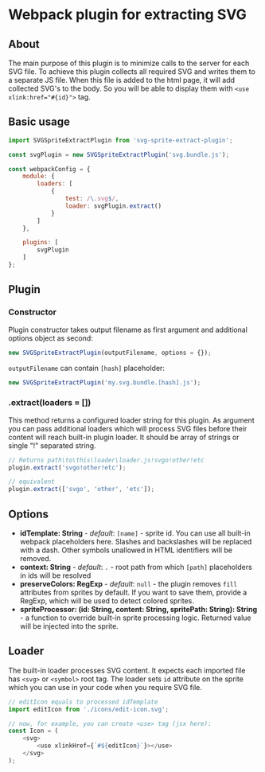 # Webpack plugin for extracting SVG

## About

The main purpose of this plugin is to minimize calls to the server for each SVG file.
To achieve this plugin collects all required SVG and writes them to a separate JS file.
When this file is added to the html page, it will add collected SVG's to the body.
So you will be able to display them with `<use xlink:href="#{id}">` tag.

## Basic usage

```js
import SVGSpriteExtractPlugin from 'svg-sprite-extract-plugin';

const svgPlugin = new SVGSpriteExtractPlugin('svg.bundle.js');

const webpackConfig = {
    module: {
        loaders: [
            {
                test: /\.svg$/,
            	loader: svgPlugin.extract()
            }
        ]
    },

    plugins: [
        svgPlugin
    ]
};
```

## Plugin

### Constructor

Plugin constructor takes output filename as first argument
and additional options object as second:

```js
new SVGSpriteExtractPlugin(outputFilename, options = {});
```

`outputFilename` can contain `[hash]` placeholder:

```js
new SVGSpriteExtractPlugin('my.svg.bundle.[hash].js');
```

### .extract(loaders = [])

This method returns a configured loader string for this plugin.
As argument you can pass additional loaders which will process SVG files before their content
will reach built-in plugin loader. It should be array of strings or single "!" separated string.

```js
// Returns path\to\this\loader\loader.js!svgo!other!etc
plugin.extract('svgo!other!etc');

// equivalent
plugin.extract(['svgo', 'other', 'etc']);
```

## Options

* **idTemplate: String** - *default*: `[name]` - sprite id. You can use all built-in webpack placeholders here.
Slashes and backslashes will be replaced with a dash. Other symbols unallowed in HTML identifiers will be removed.
* **context: String** - *default*: `.` - root path from which `[path]` placeholders in ids will be resolved
* **preserveColors: RegExp** - *default*: `null` - the plugin removes `fill` attributes from sprites by default. If
you want to save them, provide a RegExp, which will be used to detect colored sprites.
* **spriteProcessor: (id: String, content: String, spritePath: String): String** - a function to override built-in
sprite processing logic. Returned value will be injected into the sprite.

## Loader

The built-in loader processes SVG content. It expects each imported file has `<svg>` or 
`<symbol>` root tag. The loader sets `id` attribute on the sprite which you can use in your code when 
you require SVG file.

```js
// editIcon equals to processed idTemplate
import editIcon from './icons/edit-icon.svg';

// now, for example, you can create <use> tag (jsx here):
const Icon = (
    <svg>
        <use xlinkHref={`#${editIcon}`}></use>
    </svg>	
);
```